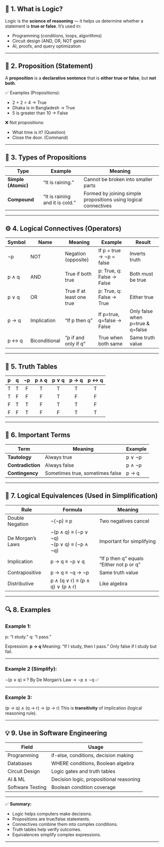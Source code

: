 ## 🧠 1. What is Logic?

Logic is the **science of reasoning** — it helps us determine whether a statement is **true or false**.
It’s used in:

* Programming (conditions, loops, algorithms)
* Circuit design (AND, OR, NOT gates)
* AI, proofs, and query optimization

---

## 🧩 2. Proposition (Statement)

A **proposition** is a **declarative sentence** that is **either true or false**, but **not both**.

✅ Examples (Propositions):

* 2 + 2 = 4 → True
* Dhaka is in Bangladesh → True
* 5 is greater than 10 → False

❌ Not propositions:

* What time is it? (Question)
* Close the door. (Command)

---

## 🔢 3. Types of Propositions

| Type                | Example                         | Meaning                                                         |
| ------------------- | ------------------------------- | --------------------------------------------------------------- |
| **Simple (Atomic)** | “It is raining.”                | Cannot be broken into smaller parts                             |
| **Compound**        | “It is raining and it is cold.” | Formed by joining simple propositions using logical connectives |

---

## ⚙️ 4. Logical Connectives (Operators)

| Symbol | Name          | Meaning                   | Example                    | Result                           |
| ------ | ------------- | ------------------------- | -------------------------- | -------------------------------- |
| ¬p     | NOT           | Negation (opposite)       | If p = true → ¬p = false   | Inverts truth                    |
| p ∧ q  | AND           | True if both true         | p: True, q: False → False  | Both must be true                |
| p ∨ q  | OR            | True if at least one true | p: True, q: False → True   | Either true                      |
| p → q  | Implication   | “If p then q”             | If p=true, q=false → False | Only false when p=true & q=false |
| p ↔ q  | Biconditional | “p if and only if q”      | True when both same        | Same truth value                 |

---

## 🧮 5. Truth Tables

|  p  |  q  |  ¬p | p ∧ q | p ∨ q | p → q | p ↔ q |
| :-: | :-: | :-: | :---: | :---: | :---: | :---: |
|  T  |  T  |  F  |   T   |   T   |   T   |   T   |
|  T  |  F  |  F  |   F   |   T   |   F   |   F   |
|  F  |  T  |  T  |   F   |   T   |   T   |   F   |
|  F  |  F  |  T  |   F   |   F   |   T   |   T   |

---

## 🧩 6. Important Terms

| Term              | Meaning                         | Example |
| ----------------- | ------------------------------- | ------- |
| **Tautology**     | Always true                     | p ∨ ¬p  |
| **Contradiction** | Always false                    | p ∧ ¬p  |
| **Contingency**   | Sometimes true, sometimes false | p → q   |

---

## 🧠 7. Logical Equivalences (Used in Simplification)

| Rule             | Formula                                        | Meaning                                  |
| ---------------- | ---------------------------------------------- | ---------------------------------------- |
| Double Negation  | ¬(¬p) ≡ p                                      | Two negatives cancel                     |
| De Morgan’s Laws | ¬(p ∧ q) ≡ (¬p ∨ ¬q) <br> ¬(p ∨ q) ≡ (¬p ∧ ¬q) | Important for simplifying                |
| Implication      | p → q ≡ ¬p ∨ q                                 | “If p then q” equals “Either not p or q” |
| Contrapositive   | p → q ≡ ¬q → ¬p                                | Same truth value                         |
| Distributive     | p ∧ (q ∨ r) ≡ (p ∧ q) ∨ (p ∧ r)                | Like algebra                             |

---

## 🔍 8. Examples

### Example 1:

p: “I study.”
q: “I pass.”

Expression: **p → q**
Meaning: “If I study, then I pass.”
Only false if I study but fail.

---

### Example 2 (Simplify):

¬(p ∨ q) ≡ ?
By De Morgan’s Law → ¬p ∧ ¬q ✅

---

### Example 3:

(p → q) ∧ (q → r) → (p → r)
This is **transitivity** of implication (logical reasoning rule).

---

## 💡 9. Use in Software Engineering

| Field            | Usage                                   |
| ---------------- | --------------------------------------- |
| Programming      | if-else, conditions, decision making    |
| Databases        | WHERE conditions, Boolean algebra       |
| Circuit Design   | Logic gates and truth tables            |
| AI & ML          | Decision logic, propositional reasoning |
| Software Testing | Boolean condition coverage              |

---

✅ **Summary:**

* Logic helps computers make decisions.
* Propositions are true/false statements.
* Connectives combine them into complex conditions.
* Truth tables help verify outcomes.
* Equivalences simplify complex expressions.

---
